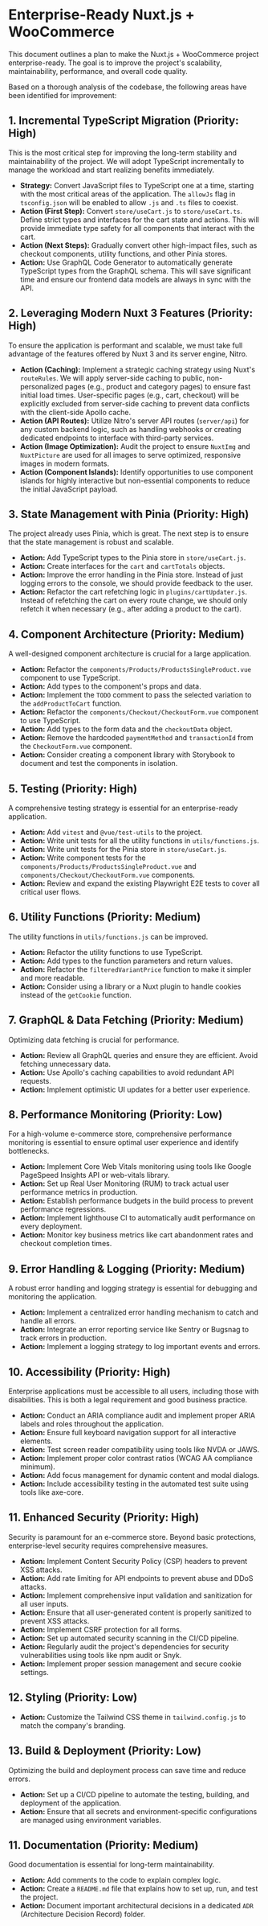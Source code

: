 # Enterprise-Ready Nuxt.js + WooCommerce

This document outlines a plan to make the Nuxt.js + WooCommerce project enterprise-ready. The goal is to improve the project's scalability, maintainability, performance, and overall code quality.

Based on a thorough analysis of the codebase, the following areas have been identified for improvement:

## 1. Incremental TypeScript Migration (Priority: High)

This is the most critical step for improving the long-term stability and maintainability of the project. We will adopt TypeScript incrementally to manage the workload and start realizing benefits immediately.

*   **Strategy:** Convert JavaScript files to TypeScript one at a time, starting with the most critical areas of the application. The `allowJs` flag in `tsconfig.json` will be enabled to allow `.js` and `.ts` files to coexist.
*   **Action (First Step):** Convert `store/useCart.js` to `store/useCart.ts`. Define strict types and interfaces for the cart state and actions. This will provide immediate type safety for all components that interact with the cart.
*   **Action (Next Steps):** Gradually convert other high-impact files, such as checkout components, utility functions, and other Pinia stores.
*   **Action:** Use GraphQL Code Generator to automatically generate TypeScript types from the GraphQL schema. This will save significant time and ensure our frontend data models are always in sync with the API.

## 2. Leveraging Modern Nuxt 3 Features (Priority: High)

To ensure the application is performant and scalable, we must take full advantage of the features offered by Nuxt 3 and its server engine, Nitro.

*   **Action (Caching):** Implement a strategic caching strategy using Nuxt's `routeRules`. We will apply server-side caching to public, non-personalized pages (e.g., product and category pages) to ensure fast initial load times. User-specific pages (e.g., cart, checkout) will be explicitly excluded from server-side caching to prevent data conflicts with the client-side Apollo cache.
*   **Action (API Routes):** Utilize Nitro's server API routes (`server/api`) for any custom backend logic, such as handling webhooks or creating dedicated endpoints to interface with third-party services.
*   **Action (Image Optimization):** Audit the project to ensure `NuxtImg` and `NuxtPicture` are used for all images to serve optimized, responsive images in modern formats.
*   **Action (Component Islands):** Identify opportunities to use component islands for highly interactive but non-essential components to reduce the initial JavaScript payload.

## 3. State Management with Pinia (Priority: High)

The project already uses Pinia, which is great. The next step is to ensure that the state management is robust and scalable.

*   **Action:** Add TypeScript types to the Pinia store in `store/useCart.js`.
*   **Action:** Create interfaces for the `cart` and `cartTotals` objects.
*   **Action:** Improve the error handling in the Pinia store. Instead of just logging errors to the console, we should provide feedback to the user.
*   **Action:** Refactor the cart refetching logic in `plugins/cartUpdater.js`. Instead of refetching the cart on every route change, we should only refetch it when necessary (e.g., after adding a product to the cart).

## 4. Component Architecture (Priority: Medium)

A well-designed component architecture is crucial for a large application.

*   **Action:** Refactor the `components/Products/ProductsSingleProduct.vue` component to use TypeScript.
*   **Action:** Add types to the component's props and data.
*   **Action:** Implement the `TODO` comment to pass the selected variation to the `addProductToCart` function.
*   **Action:** Refactor the `components/Checkout/CheckoutForm.vue` component to use TypeScript.
*   **Action:** Add types to the form data and the `checkoutData` object.
*   **Action:** Remove the hardcoded `paymentMethod` and `transactionId` from the `CheckoutForm.vue` component.
*   **Action:** Consider creating a component library with Storybook to document and test the components in isolation.

## 5. Testing (Priority: High)

A comprehensive testing strategy is essential for an enterprise-ready application.

*   **Action:** Add `vitest` and `@vue/test-utils` to the project.
*   **Action:** Write unit tests for all the utility functions in `utils/functions.js`.
*   **Action:** Write unit tests for the Pinia store in `store/useCart.js`.
*   **Action:** Write component tests for the `components/Products/ProductsSingleProduct.vue` and `components/Checkout/CheckoutForm.vue` components.
*   **Action:** Review and expand the existing Playwright E2E tests to cover all critical user flows.

## 6. Utility Functions (Priority: Medium)

The utility functions in `utils/functions.js` can be improved.

*   **Action:** Refactor the utility functions to use TypeScript.
*   **Action:** Add types to the function parameters and return values.
*   **Action:** Refactor the `filteredVariantPrice` function to make it simpler and more readable.
*   **Action:** Consider using a library or a Nuxt plugin to handle cookies instead of the `getCookie` function.

## 7. GraphQL & Data Fetching (Priority: Medium)

Optimizing data fetching is crucial for performance.

*   **Action:** Review all GraphQL queries and ensure they are efficient. Avoid fetching unnecessary data.
*   **Action:** Use Apollo's caching capabilities to avoid redundant API requests.
*   **Action:** Implement optimistic UI updates for a better user experience.

## 8. Performance Monitoring (Priority: Low)

For a high-volume e-commerce store, comprehensive performance monitoring is essential to ensure optimal user experience and identify bottlenecks.

*   **Action:** Implement Core Web Vitals monitoring using tools like Google PageSpeed Insights API or web-vitals library.
*   **Action:** Set up Real User Monitoring (RUM) to track actual user performance metrics in production.
*   **Action:** Establish performance budgets in the build process to prevent performance regressions.
*   **Action:** Implement lighthouse CI to automatically audit performance on every deployment.
*   **Action:** Monitor key business metrics like cart abandonment rates and checkout completion times.

## 9. Error Handling & Logging (Priority: Medium)

A robust error handling and logging strategy is essential for debugging and monitoring the application.

*   **Action:** Implement a centralized error handling mechanism to catch and handle all errors.
*   **Action:** Integrate an error reporting service like Sentry or Bugsnag to track errors in production.
*   **Action:** Implement a logging strategy to log important events and errors.

## 10. Accessibility (Priority: High)

Enterprise applications must be accessible to all users, including those with disabilities. This is both a legal requirement and good business practice.

*   **Action:** Conduct an ARIA compliance audit and implement proper ARIA labels and roles throughout the application.
*   **Action:** Ensure full keyboard navigation support for all interactive elements.
*   **Action:** Test screen reader compatibility using tools like NVDA or JAWS.
*   **Action:** Implement proper color contrast ratios (WCAG AA compliance minimum).
*   **Action:** Add focus management for dynamic content and modal dialogs.
*   **Action:** Include accessibility testing in the automated test suite using tools like axe-core.

## 11. Enhanced Security (Priority: High)

Security is paramount for an e-commerce store. Beyond basic protections, enterprise-level security requires comprehensive measures.

*   **Action:** Implement Content Security Policy (CSP) headers to prevent XSS attacks.
*   **Action:** Add rate limiting for API endpoints to prevent abuse and DDoS attacks.
*   **Action:** Implement comprehensive input validation and sanitization for all user inputs.
*   **Action:** Ensure that all user-generated content is properly sanitized to prevent XSS attacks.
*   **Action:** Implement CSRF protection for all forms.
*   **Action:** Set up automated security scanning in the CI/CD pipeline.
*   **Action:** Regularly audit the project's dependencies for security vulnerabilities using tools like npm audit or Snyk.
*   **Action:** Implement proper session management and secure cookie settings.

## 12. Styling (Priority: Low)

*   **Action:** Customize the Tailwind CSS theme in `tailwind.config.js` to match the company's branding.

## 13. Build & Deployment (Priority: Low)

Optimizing the build and deployment process can save time and reduce errors.

*   **Action:** Set up a CI/CD pipeline to automate the testing, building, and deployment of the application.
*   **Action:** Ensure that all secrets and environment-specific configurations are managed using environment variables.

## 11. Documentation (Priority: Medium)

Good documentation is essential for long-term maintainability.

*   **Action:** Add comments to the code to explain complex logic.
*   **Action:** Create a `README.md` file that explains how to set up, run, and test the project.
*   **Action:** Document important architectural decisions in a dedicated `ADR` (Architecture Decision Record) folder.
